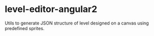 # level-editor-angular2

Utils to generate JSON structure of level designed on a canvas using predefined sprites.
